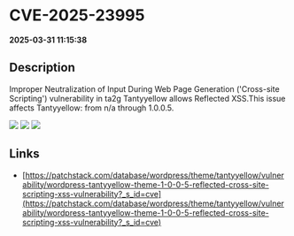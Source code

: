 # CVE-2025-23995

**2025-03-31 11:15:38**

## Description
Improper Neutralization of Input During Web Page Generation ('Cross-site Scripting') vulnerability in ta2g Tantyyellow allows Reflected XSS.This issue affects Tantyyellow: from n/a through 1.0.0.5.

![](https://img.shields.io/static/v1?label=Score&message=7.1&color=red)
![](https://img.shields.io/static/v1?label=Severity&message=HIGH&color=red)
![](https://img.shields.io/static/v1?label=CWE&message=XSS&color=green)

## Links
- [https://patchstack.com/database/wordpress/theme/tantyyellow/vulnerability/wordpress-tantyyellow-theme-1-0-0-5-reflected-cross-site-scripting-xss-vulnerability?_s_id=cve](https://patchstack.com/database/wordpress/theme/tantyyellow/vulnerability/wordpress-tantyyellow-theme-1-0-0-5-reflected-cross-site-scripting-xss-vulnerability?_s_id=cve)
